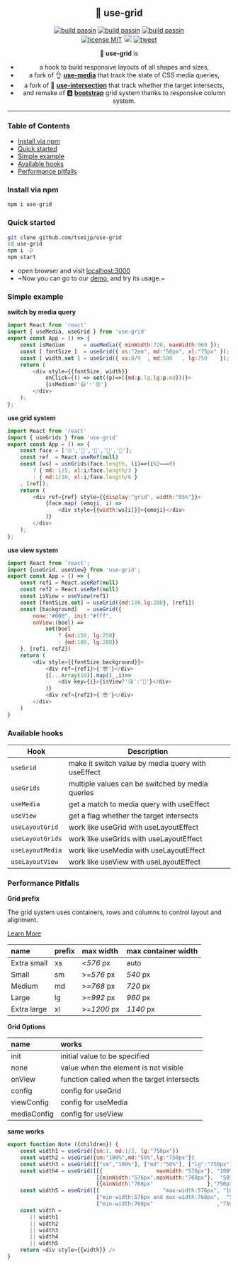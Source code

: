 
<h2 align="center">️🤏 use-grid</h2>

<p align="center">
<a href="https://github.com/tseijp/use-grid"><img alt="build passin"src="https://img.shields.io/badge/build-✔-green.svg"/></a>
<a href="https://github.com/tseijp/use-grid"><img alt="build passin"src="https://img.shields.io/badge/types-✔-yellow.svg"/></a>
<a href="https://github.com/tseijp/use-grid"><img alt="build passin"src="https://img.shields.io/badge/demos-✔-red.svg"/></a>
<br/>
<a href="https://github.com/tseijp/use-grid"><img alt="license MIT" src="https://img.shields.io/badge/license-MIT-green.svg"/></a>
<a href="https://www.npmjs.com/package/use-grid"><img src="https://badge.fury.io/js/use-grid.svg" alt="npm version" height="18"></a>
<a href="https://twitter.com/intent/tweet?url=https://tsei.jp/hook/use-grid/&text=🤏 use-grid is
a hook to build responsive layouts of all shapes and sizes." ><img alt="tweet" src="https://img.shields.io/twitter/url?style=social&url=https%3A%2F%2Ftwitter.com%2Ftseijp"/></a>
</p>

<p align="center"> 🤏 <strong>use-grid</strong> is</p>
<ul  align="center">
<li>a hook to build responsive layouts of all shapes and sizes, </li>
<li>a fork of 👌 <strong><a href="https://github.com/streamich/use-media">use-media</a></strong> that track the state of CSS media queries, </li>
<li>a fork of 👏 <strong><a href="https://github.com/cats-oss/use-intersection">use-intersection</a></strong> that track whether the target intersects, </li>
<li>and remake of 🅱 <strong><a href="https://getbootstrap.com/docs/4.2/layout/grid/">bootstrap</a></strong> grid system thanks to responsive column system.</li>
</ul>

<hr/>

### Table of Contents
* [Install via npm](#install-via-npm)
* [Quick started](#quick-started)
* [Simple example](#simple-example)
* [Available hooks](#available-hooks)
* [Performance pitfalls](#performance-pitfalls)

### Install via npm
```bash
npm i use-grid
```

### Quick started
```bash
git clone github.com/tseijp/use-grid
cd use-grid
npm i -D
npm start
```
* open browser and visit [localhost:3000](http://localhost:3000/)
* ~Now you can go to our [demo](https://tsei.jp/hook/use-grid), and try its usage.~

### Simple example

__switch by media query__
```js
import React from 'react'
import { useMedia, useGrid } from 'use-grid'
export const App = () => {
    const isMedium      = useMedia({ minWidth:720, maxWidth:960 });
    const [ fontSize ]  = useGrid({ xs:"2em", md:"50px", xl:"75px" });
    const [ width,set ] = useGrid({ xs:8/9  , md:500   , lg:750    });
    return (
        <div style={{fontSize, width}}
            onClick={() => set((p)=>({md:p.lg,lg:p.md}))}>
            {isMedium?'😃':'😢'}
        </div>
    );
};
```

__use grid system__

```js
import React from 'react'
import { useGrids } from 'use-grid'
export const App = () => {
    const face = ['🙄','🤣','🧐','🤯','🤮'];
    const ref  = React.useRef(null)
    const [ws] = useGrids(face.length, (i)=>(i%2===0)
        ? { md: 1/5, xl:i/face.length/3 }
        : { md:1/10, xl:i/face.length/6 }
    , [ref]);
    return (
        <div ref={ref} style={{display:"grid", width:"95%"}}>
            {face.map( (emoji, i) =>
                <div style={{width:ws[i]}}>{emoji}</div>
            )}
        </div>
    );
};
```

__use view system__

```js
import React from 'react';
import {useGrid, useView} from 'use-grid';
export const App = () => {
    const ref1 = React.useRef(null)
    const ref2 = React.useRef(null)
    const isView = useView(ref1)
    const [fontSize,set] = useGrid({md:100,lg:200}, [ref1])
    const [background]   = useGrid({
        none:"#000", init:"#fff",
        onView:(bool) =>
            set(bool
                ? {md:150, lg:250}
                : {md:100, lg:200})
    }, [ref1, ref2])
    return (
        <div style={{fontSize,background}}>
            <div ref={ref1}>{'😎'}</div>
            {[...Array(10)].map((_,i)=>
                <div key={i}>{isView?'😘':'🤣'}</div>
            )}
            <div ref={ref2}>{'😎'}</div>
        </div>
    )
}
```

### Available hooks

| Hook              | Description                                             |  
| ----------------- | ------------------------------------------------------- |  
| `useGrid`         | make it switch value by media query with useEffect      |  
| `useGrids`        | multiple values can be switched by media queries |  
| `useMedia`        | get a match to media query with useEffect |  
| `useView`         | get a flag whether the target intersects |  
| `useLayoutGrid`   | work like useGrid  with useLayoutEffect |  
| `useLayoutGrids`  | work like useGrids with useLayoutEffect |  
| `useLayoutMedia`  | work like useMedia with useLayoutEffect |  
| `useLayoutView`   | work like useView  with useLayoutEffect |  

### Performance Pitfalls

__Grid prefix__

The grid system uses containers, rows and columns to control layout and alignment.

[Learn More](https://getbootstrap.com/docs/4.2/layout/grid/)

name|prefix|max width|max container width|  
:----------|:--|:----------|:--------|  
Extra small|xs |<_576_   px|auto     |  
Small      |sm |>=_576_  px|_540_ px |  
Medium     |md |>=_768_  px|_720_ px |  
Large      |lg |>=_992_  px|_960_ px |  
Extra large|xl |>=_1200_ px|_1140_ px|  

__Grid Options__

name        |works|  
:-----------|:----|  
init        |initial value to be specified|  
none        |value when the element is not visible|  
onView      |function called when the target intersects|
config      |config for useGrid
viewConfig  |config for useMedia
mediaConfig |config for useView

__same works__

```javascript
export function Note ({children}) {
    const width1 = useGrid({sm:1, md:1/2, lg:"750px"})
    const width2 = useGrid({sm:"100%",md:"50%",lg:"750px"})
    const width3 = useGrid([["sm","100%"], ["md":"50%"], ["lg":"750px"]])
    const width4 = useGrid([[{                 maxWidth:"576px"}, "100%"],
                            [{minWidth:"576px",maxWidth:"768px"},  "50%"],
                            [{minWidth:"768px"                 },"750px"]])
    const width5 = useGrid([[                    "max-width:576px", "100%"],
                            ["min-width:576px and max-width:768px",  "50%"],
                            ["min-width:768px"                    ,"750px"]])
    const width =
       || width1
       || width2
       || width3
       || width4
       || width5
    return <div style={{width}} />
}
```
